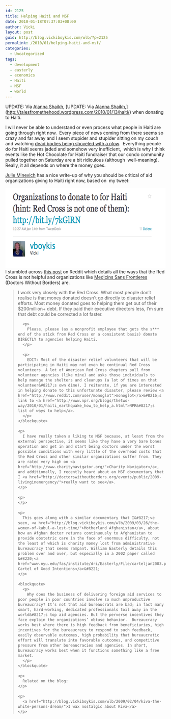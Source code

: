 ```yaml
---
id: 2125
title: Helping Haiti and MSF
date: 2010-01-18T07:37:03+00:00
author: Vicki
layout: post
guid: http://blog.vickiboykis.com/wlb/?p=2125
permalink: /2010/01/helping-haiti-and-msf/
categories:
  - Uncategorized
tags:
  - development
  - easterly
  - economics
  - Haiti
  - MSF
  - world
---
```

UPDATE: Via [Alanna Shaikh](http://bloodandmilk.org/?p=1452&utm_source=feedburner&utm_medium=feed&utm_campaign=Feed%3A+BloodAndMilk+%28Blood+and+Milk%29), [UPDATE: Via [Alanna Shaikh](http://bloodandmilk.org/?p=1452&utm_source=feedburner&utm_medium=feed&utm_campaign=Feed%3A+BloodAndMilk+%28Blood+and+Milk%29),](http://talesfromethehood.wordpress.com/2010/01/13/haiti/) when donating to Haiti.

I will never be able to understand or even process what people in Haiti are going through right now.  Every piece of news coming from there seems so crazy and far away and I seem stupider and stupider sitting on my couch and watching [dead bodies being shoveled with a plow](http://www.cbsnews.com/video/watch/?id=6108550n&tag=contentMain;cbsCarousel).  Everything people do for Haiti seems jaded and somehow very inefficient,  which is why I think events like the Hot Chocolate for Haiti fundraiser that our condo community pulled together on Saturday are a bit ridiculous (although  well-meaning).  Really, it all depends on where the money goes.

[Julie Minevich](http://www.julieminevich.com/where-to-support-haiti-earthquake-relief-efforts/) has a nice write-up of why you should be critical of aid organizations giving to Haiti right now, based on  my tweet:

[<img class="aligncenter size-full wp-image-2126" title="Picture 2" src="https://raw.githubusercontent.com/veekaybee/wlb/gh-pages/assets/images/2010/01/Picture-21.png" alt="" width="636" height="252" />](https://raw.githubusercontent.com/veekaybee/wlb/gh-pages/assets/images/2010/01/Picture-21.png)I stumbled across [this post](http://www.reddit.com/r/worldnews/comments/ap5kz/please_go_to_wwwredcrossorg_and_donate_at_least/) on Reddit which details all the ways that the Red Cross is not helpful and organizations like [Medicins Sans Frontieres](http://www.msf.org/) (Doctors Without Borders) are.

<div>
  <div>
    <blockquote>
      <p>
        I work very closely with the Red Cross. What most people don&#8217;t realise is that money donated doesn&#8217;t go directly to disaster relief efforts. Most money donated goes to helping them get out of their $200million+ debt. If they paid their executive directors less, I&#8217;m sure that debt could be corrected a lot faster.
      </p>
      
      <p>
        Please, please (as a nonprofit employee that gets the s*** end of the stick from Red Cross on a consistent basis) donate DIRECTLY to agencies helping Haiti.
      </p>
      
      <p>
        EDIT: Most of the disaster relief volunteers that will be participating in Haiti may not even be continual Red Cross volunteers. A lot of American Red Cross chapters pull from volunteer agencies (like mine) and asks those individuals to help manage the shelters and cleanups (a lot of times on that volunteer&#8217;s own dime). I reiterate, if you are interested in helping donate to this unfortunate disaster, please review <a href="http://www.reddit.com/user/monoglot">monoglot</a>&#8216;s link to <a href="http://www.npr.org/blogs/thetwo-way/2010/01/haiti_earthquake_how_to_help_a.html">NPR&#8217;s list of ways to help</a>.
      </p>
    </blockquote>
    
    <p>
      I have really taken a liking to MSF because, at least from the external perspective, it seems like they have a very bare bones operation and get in and start being doctors under the worst possible conditions with very little of the overhead costs that the Red Cross and other similar organizations suffer from. They are rated very high on <a href="http://www.charitynavigator.org/">Charity Navigator</a>, and additionally, I recently heard about an MSF documentary that I <a href="http://doctorswithoutborders.org/events/public/2009-livinginemergency/">really want to see</a>.
    </p>
    
    <p>
    </p>
    
    <p>
      This goes along with a similar documentary that I&#8217;ve seen, <a href="http://blog.vickiboykis.com/wlb/2009/03/26/the-women-of-kabul-a-lost-time/">Motherland Afghanistan</a>, about how an Afghan doctor returns continuously to Afghanistan to provide obstetric care in the face of enormous difficulty, not the least of which is charity money lost from administrative bureaucracy that seems rampant. William Easterly details this problem over and over, but especially in a 2002 paper called &#8220;<a href="www.nyu.edu/fas/institute/dri/Easterly/File/carteljan2003.pdf">The Cartel of Good Intentions</a>&#8221;
    </p>
    
    <blockquote>
      <p>
        Why does the business of delivering foreign aid services to poor people in poor countries involve so much unproductive bureaucracy? It’s not that aid bureaucrats are bad; in fact many smart, hard-working, dedicated professionals toil away in the world&#8217;s top aid agencies. But the perverse incentives they face explain the organizations’ obtuse behavior.  Bureaucracy works best where there is high feedback from beneficiaries, high incentives for the bureaucracy to respond to such feedback, easily observable outcomes, high probability that bureaucratic effort will translate into favorable outcomes, and competitive pressure from other bureaucracies and agencies. In short, bureaucracy works best when it functions something like a free market.
      </p>
    </blockquote>
    
    <p>
      Related on the blog:
    </p>
    
    <p>
      <a href="http://blog.vickiboykis.com/wlb/2009/02/04/kiva-the-white-persons-dream/">I wax nostalgic about Kiva</a>
    </p>
  </div>
</div>